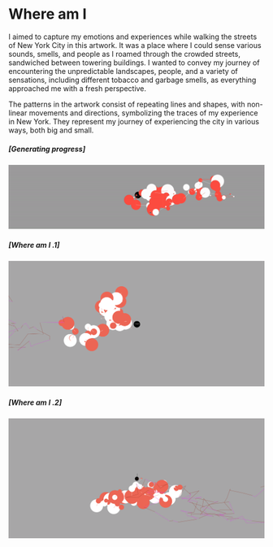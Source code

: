 # Where am I


I aimed to capture my emotions and experiences while walking the streets of New York City in this artwork. It was a place where I could sense various sounds, smells, and people as I roamed through the crowded streets, sandwiched between towering buildings. I wanted to convey my journey of encountering the unpredictable landscapes, people, and a variety of sensations, including different tobacco and garbage smells, as everything approached me with a fresh perspective.

The patterns in the artwork consist of repeating lines and shapes, with non-linear movements and directions, symbolizing the traces of my experience in New York. They represent my journey of experiencing the city in various ways, both big and small.



##### [Generating progress]
![where_am_I](where_am_I_.gif "Where am I _example")

##### [Where am I .1]
![where_am_I](where_am_I_01.png "Where am I _1")

##### [Where am I .2]
![where_am_I](where_am_I_02.png "Where am I _2")



